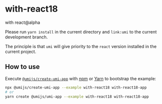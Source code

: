 # with-react18

with react@alpha

Please run `yarn install` in the current directory and `link:umi` to the current development branch.

The principle is that `umi` will give priority to the `react` version installed in the current project.

## How to use

Execute [`@umijs/create-umi-app`](https://github.com/umijs/umi/tree/master/packages/create-umi-app) with [npm](https://docs.npmjs.com/cli/init) or [Yarn](https://yarnpkg.com/lang/en/docs/cli/create/) to bootstrap the example:

```bash
npx @umijs/create-umi-app --example with-react18 with-react18-app
# or
yarn create @umijs/umi-app --example with-react18 with-react18-app
```
